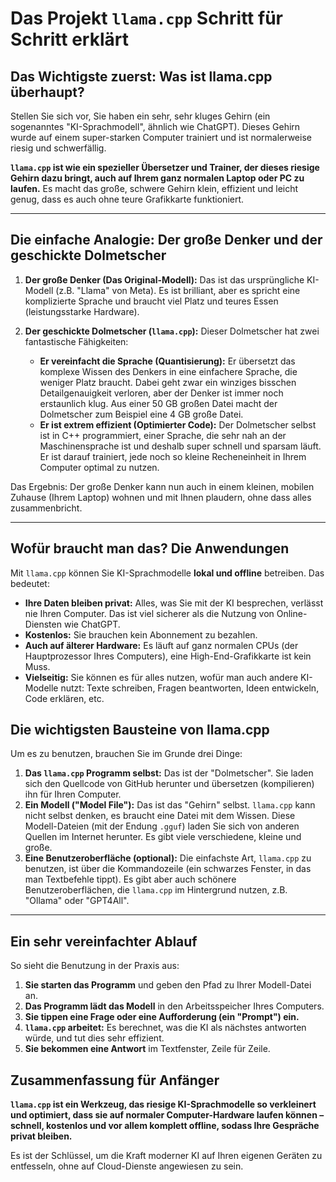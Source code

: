 # Das Projekt `llama.cpp` Schritt für Schritt erklärt

## Das Wichtigste zuerst: Was ist llama.cpp überhaupt?

Stellen Sie sich vor, Sie haben ein sehr, sehr kluges Gehirn (ein sogenanntes "KI-Sprachmodell", ähnlich wie ChatGPT). Dieses Gehirn wurde auf einem super-starken Computer trainiert und ist normalerweise riesig und schwerfällig.

**`llama.cpp` ist wie ein spezieller Übersetzer und Trainer, der dieses riesige Gehirn dazu bringt, auch auf Ihrem ganz normalen Laptop oder PC zu laufen.** Es macht das große, schwere Gehirn klein, effizient und leicht genug, dass es auch ohne teure Grafikkarte funktioniert.

---

## Die einfache Analogie: Der große Denker und der geschickte Dolmetscher

1.  **Der große Denker (Das Original-Modell):** Das ist das ursprüngliche KI-Modell (z.B. "Llama" von Meta). Es ist brilliant, aber es spricht eine komplizierte Sprache und braucht viel Platz und teures Essen (leistungsstarke Hardware).

2.  **Der geschickte Dolmetscher (`llama.cpp`):** Dieser Dolmetscher hat zwei fantastische Fähigkeiten:
    *   **Er vereinfacht die Sprache (Quantisierung):** Er übersetzt das komplexe Wissen des Denkers in eine einfachere Sprache, die weniger Platz braucht. Dabei geht zwar ein winziges bisschen Detailgenauigkeit verloren, aber der Denker ist immer noch erstaunlich klug. Aus einer 50 GB großen Datei macht der Dolmetscher zum Beispiel eine 4 GB große Datei.
    *   **Er ist extrem effizient (Optimierter Code):** Der Dolmetscher selbst ist in C++ programmiert, einer Sprache, die sehr nah an der Maschinensprache ist und deshalb super schnell und sparsam läuft. Er ist darauf trainiert, jede noch so kleine Recheneinheit in Ihrem Computer optimal zu nutzen.

Das Ergebnis: Der große Denker kann nun auch in einem kleinen, mobilen Zuhause (Ihrem Laptop) wohnen und mit Ihnen plaudern, ohne dass alles zusammenbricht.

---

## Wofür braucht man das? Die Anwendungen

Mit `llama.cpp` können Sie KI-Sprachmodelle **lokal und offline** betreiben. Das bedeutet:

*   **Ihre Daten bleiben privat:** Alles, was Sie mit der KI besprechen, verlässt nie Ihren Computer. Das ist viel sicherer als die Nutzung von Online-Diensten wie ChatGPT.
*   **Kostenlos:** Sie brauchen kein Abonnement zu bezahlen.
*   **Auch auf älterer Hardware:** Es läuft auf ganz normalen CPUs (der Hauptprozessor Ihres Computers), eine High-End-Grafikkarte ist kein Muss.
*   **Vielseitig:** Sie können es für alles nutzen, wofür man auch andere KI-Modelle nutzt: Texte schreiben, Fragen beantworten, Ideen entwickeln, Code erklären, etc.

## Die wichtigsten Bausteine von llama.cpp

Um es zu benutzen, brauchen Sie im Grunde drei Dinge:

1.  **Das `llama.cpp` Programm selbst:** Das ist der "Dolmetscher". Sie laden sich den Quellcode von GitHub herunter und übersetzen (kompilieren) ihn für Ihren Computer.
2.  **Ein Modell ("Model File"):** Das ist das "Gehirn" selbst. `llama.cpp` kann nicht selbst denken, es braucht eine Datei mit dem Wissen. Diese Modell-Dateien (mit der Endung `.gguf`) laden Sie sich von anderen Quellen im Internet herunter. Es gibt viele verschiedene, kleine und große.
3.  **Eine Benutzeroberfläche (optional):** Die einfachste Art, `llama.cpp` zu benutzen, ist über die Kommandozeile (ein schwarzes Fenster, in das man Textbefehle tippt). Es gibt aber auch schönere Benutzeroberflächen, die `llama.cpp` im Hintergrund nutzen, z.B. "Ollama" oder "GPT4All".

---

## Ein sehr vereinfachter Ablauf

So sieht die Benutzung in der Praxis aus:

1.  **Sie starten das Programm** und geben den Pfad zu Ihrer Modell-Datei an.
2.  **Das Programm lädt das Modell** in den Arbeitsspeicher Ihres Computers.
3.  **Sie tippen eine Frage oder eine Aufforderung (ein "Prompt") ein.**
4.  **`llama.cpp` arbeitet:** Es berechnet, was die KI als nächstes antworten würde, und tut dies sehr effizient.
5.  **Sie bekommen eine Antwort** im Textfenster, Zeile für Zeile.

## Zusammenfassung für Anfänger

**`llama.cpp` ist ein Werkzeug, das riesige KI-Sprachmodelle so verkleinert und optimiert, dass sie auf normaler Computer-Hardware laufen können – schnell, kostenlos und vor allem komplett offline, sodass Ihre Gespräche privat bleiben.**

Es ist der Schlüssel, um die Kraft moderner KI auf Ihren eigenen Geräten zu entfesseln, ohne auf Cloud-Dienste angewiesen zu sein.
